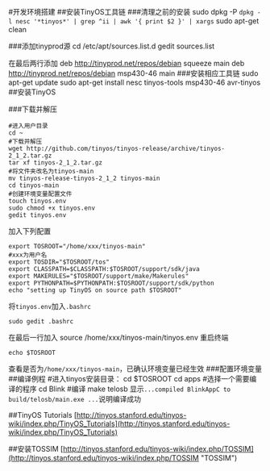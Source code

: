 #开发环境搭建
##安装TinyOS工具链
###清理之前的安装
	sudo dpkg -P `dpkg -l nesc '*tinyos*' | grep ^ii | awk '{ print $2 }' | xargs`
	sudo apt-get clean

###添加tinyprod源
	cd /etc/apt/sources.list.d
	gedit sources.list

在最后两行添加
	deb http://tinyprod.net/repos/debian squeeze main
	deb http://tinyprod.net/repos/debian msp430-46 main
###安装相应工具链
	sudo apt-get update
	sudo apt-get install nesc tinyos-tools msp430-46 avr-tinyos
##安装TinyOS

###下载并解压

	#进入用户目录
	cd ~
	#下载并解压
	wget http://github.com/tinyos/tinyos-release/archive/tinyos-2_1_2.tar.gz
	tar xf tinyos-2_1_2.tar.gz
	#将文件夹改名为tinyos-main
	mv tinyos-release-tinyos-2_1_2 tinyos-main
	cd tinyos-main
	#创建环境变量配置文件
	touch tinyos.env
	sudo chmod +x tinyos.env
	gedit tinyos.env
加入下列配置

	export TOSROOT="/home/xxx/tinyos-main" 
	#xxx为用户名
	export TOSDIR="$TOSROOT/tos"
	export CLASSPATH=$CLASSPATH:$TOSROOT/support/sdk/java
	export MAKERULES="$TOSROOT/support/make/Makerules"
	export PYTHONPATH=$PYTHONPATH:$TOSROOT/support/sdk/python
	echo "setting up TinyOS on source path $TOSROOT"

将`tinyos.env`加入`.bashrc`

	sudo gedit .bashrc
在最后一行加入
	source /home/xxx/tinyos-main/tinyos.env
重启终端

	echo $TOSROOT

查看是否为`/home/xxx/tinyos-main`，已确认环境变量已经生效
###配置环境变量
##编译例程
	#进入tinyos安装目录：
	cd $TOSROOT
	cd apps
	#选择一个需要编译的程序
	cd Blink
	#编译
	make telosb
显示`...compiled BlinkAppC to build/telosb/main.exe
...`说明编译成功
	
##TinyOS Tutorials
[http://tinyos.stanford.edu/tinyos-wiki/index.php/TinyOS_Tutorials](http://tinyos.stanford.edu/tinyos-wiki/index.php/TinyOS_Tutorials)

##安装TOSSIM
[http://tinyos.stanford.edu/tinyos-wiki/index.php/TOSSIM](http://tinyos.stanford.edu/tinyos-wiki/index.php/TOSSIM "TOSSIM")

